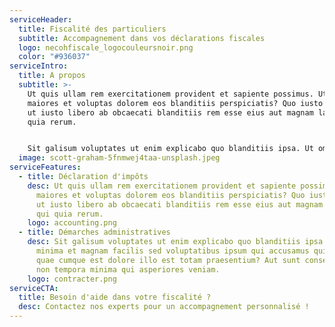```yaml
---
serviceHeader:
  title: Fiscalité des particuliers
  subtitle: Accompagnement dans vos déclarations fiscales
  logo: necohfiscale_logocouleursnoir.png
  color: "#936037"
serviceIntro:
  title: A propos
  subtitle: >-
    Ut quis ullam rem exercitationem provident et sapiente possimus. Ut quas
    maiores et voluptas dolorem eos blanditiis perspiciatis? Quo iusto aperiam
    ut iusto libero ab obcaecati blanditiis rem esse eius aut magnam labore qui
    quia rerum.


    Sit galisum voluptates ut enim explicabo quo blanditiis ipsa. Ut omnis minima et magnam facilis sed voluptatibus ipsum qui accusamus quisquam eum quae cumque est dolore illo est totam praesentium? Aut sunt consequatur non tempora minima qui asperiores veniam.
  image: scott-graham-5fnmwej4taa-unsplash.jpeg
serviceFeatures:
  - title: Déclaration d'impôts
    desc: Ut quis ullam rem exercitationem provident et sapiente possimus. Ut quas
      maiores et voluptas dolorem eos blanditiis perspiciatis? Quo iusto aperiam
      ut iusto libero ab obcaecati blanditiis rem esse eius aut magnam labore
      qui quia rerum.
    logo: accounting.png
  - title: Démarches administratives
    desc: Sit galisum voluptates ut enim explicabo quo blanditiis ipsa. Ut omnis
      minima et magnam facilis sed voluptatibus ipsum qui accusamus quisquam eum
      quae cumque est dolore illo est totam praesentium? Aut sunt consequatur
      non tempora minima qui asperiores veniam.
    logo: contracter.png
serviceCTA:
  title: Besoin d'aide dans votre fiscalité ?
  desc: Contactez nos experts pour un accompagnement personnalisé !
---
```

